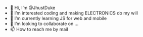 - 👋 Hi, I’m @JhustDuke
- 👀 I’m interested coding and making ELECTRONICS do my will
- 🌱 I’m currently learning JS for web and mobile
- 💞️ I’m looking to collaborate on ...
- 📫 How to reach me  by mail

<!---
JhustDuke/JhustDuke is a ✨ special ✨ repository because its `README.md` (this file) appears on your GitHub profile.
You can click the Preview link to take a look at your changes.
--->
